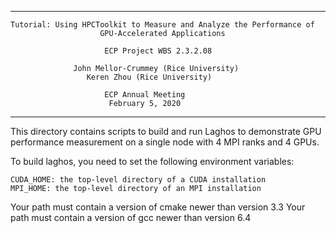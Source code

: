 --------------------------------------------------------------------------------
    Tutorial: Using HPCToolkit to Measure and Analyze the Performance of 
                        GPU-Accelerated Applications

                         ECP Project WBS 2.3.2.08

                  John Mellor-Crummey (Rice University)
                     Keren Zhou (Rice University)

                         ECP Annual Meeting
                          February 5, 2020 

--------------------------------------------------------------------------------

This directory contains scripts to build and run Laghos to demonstrate
GPU performance measurement on a single node with 4 MPI ranks and 
4 GPUs.

To build laghos, you need to set the following environment variables:

	CUDA_HOME: the top-level directory of a CUDA installation
	MPI_HOME: the top-level directory of an MPI installation

Your path must contain a version of cmake newer than version 3.3
Your path must contain a version of gcc newer than version 6.4
